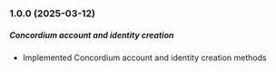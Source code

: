 ### 1.0.0 (2025-03-12)

##### Concordium account and identity creation

- Implemented Concordium account and identity creation methods

